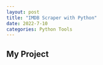 ```yaml
---
layout: post
title: "IMDB Scraper with Python"
date: 2022-7-10
categories: Python Tools
---
```


## My Project